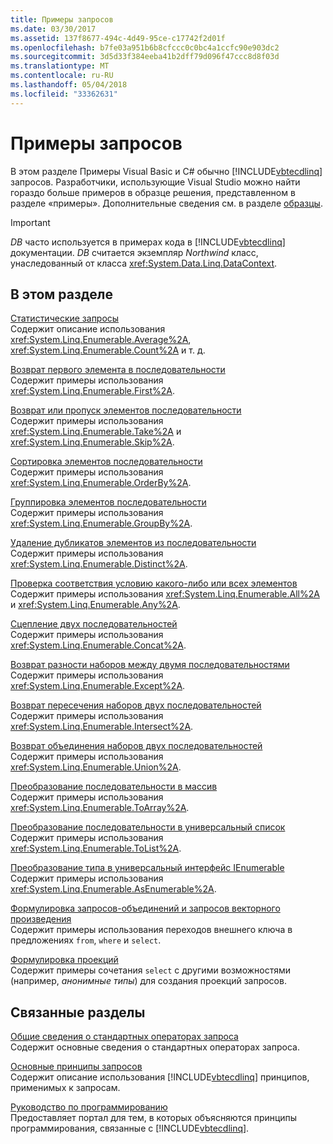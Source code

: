 ```yaml
---
title: Примеры запросов
ms.date: 03/30/2017
ms.assetid: 137f8677-494c-4d49-95ce-c17742f2d01f
ms.openlocfilehash: b7fe03a951b6b8cfccc0c0bc4a1ccfc90e903dc2
ms.sourcegitcommit: 3d5d33f384eeba41b2dff79d096f47ccc8d8f03d
ms.translationtype: MT
ms.contentlocale: ru-RU
ms.lasthandoff: 05/04/2018
ms.locfileid: "33362631"
---
```

# <a name="query-examples"></a>Примеры запросов
В этом разделе Примеры Visual Basic и C# обычно [!INCLUDE[vbtecdlinq](../../../../../../includes/vbtecdlinq-md.md)] запросов. Разработчики, использующие Visual Studio можно найти гораздо больше примеров в образце решения, представленном в разделе «примеры». Дополнительные сведения см. в разделе [образцы](../../../../../../docs/framework/data/adonet/sql/linq/samples.md).  
  
> [!IMPORTANT]
>  *DB* часто используется в примерах кода в [!INCLUDE[vbtecdlinq](../../../../../../includes/vbtecdlinq-md.md)] документации. *DB* считается экземпляр *Northwind* класс, унаследованный от класса <xref:System.Data.Linq.DataContext>.  
  
## <a name="in-this-section"></a>В этом разделе  
 [Статистические запросы](../../../../../../docs/framework/data/adonet/sql/linq/aggregate-queries.md)  
 Содержит описание использования <xref:System.Linq.Enumerable.Average%2A>, <xref:System.Linq.Enumerable.Count%2A> и т. д.  
  
 [Возврат первого элемента в последовательности](../../../../../../docs/framework/data/adonet/sql/linq/return-the-first-element-in-a-sequence.md)  
 Содержит примеры использования <xref:System.Linq.Enumerable.First%2A>.  
  
 [Возврат или пропуск элементов последовательности](../../../../../../docs/framework/data/adonet/sql/linq/return-or-skip-elements-in-a-sequence.md)  
 Содержит примеры использования <xref:System.Linq.Enumerable.Take%2A> и <xref:System.Linq.Enumerable.Skip%2A>.  
  
 [Сортировка элементов последовательности](../../../../../../docs/framework/data/adonet/sql/linq/sort-elements-in-a-sequence.md)  
 Содержит примеры использования <xref:System.Linq.Enumerable.OrderBy%2A>.  
  
 [Группировка элементов последовательности](../../../../../../docs/framework/data/adonet/sql/linq/group-elements-in-a-sequence.md)  
 Содержит примеры использования <xref:System.Linq.Enumerable.GroupBy%2A>.  
  
 [Удаление дубликатов элементов из последовательности](../../../../../../docs/framework/data/adonet/sql/linq/eliminate-duplicate-elements-from-a-sequence.md)  
 Содержит примеры использования <xref:System.Linq.Enumerable.Distinct%2A>.  
  
 [Проверка соответствия условию какого-либо или всех элементов](../../../../../../docs/framework/data/adonet/sql/linq/determine-if-any-or-all-elements-in-a-sequence-satisfy-a-condition.md)  
 Содержит примеры использования <xref:System.Linq.Enumerable.All%2A> и <xref:System.Linq.Enumerable.Any%2A>.  
  
 [Сцепление двух последовательностей](../../../../../../docs/framework/data/adonet/sql/linq/concatenate-two-sequences.md)  
 Содержит примеры использования <xref:System.Linq.Enumerable.Concat%2A>.  
  
 [Возврат разности наборов между двумя последовательностями](../../../../../../docs/framework/data/adonet/sql/linq/return-the-set-difference-between-two-sequences.md)  
 Содержит примеры использования <xref:System.Linq.Enumerable.Except%2A>.  
  
 [Возврат пересечения наборов двух последовательностей](../../../../../../docs/framework/data/adonet/sql/linq/return-the-set-intersection-of-two-sequences.md)  
 Содержит примеры использования <xref:System.Linq.Enumerable.Intersect%2A>.  
  
 [Возврат объединения наборов двух последовательностей](../../../../../../docs/framework/data/adonet/sql/linq/return-the-set-union-of-two-sequences.md)  
 Содержит примеры использования <xref:System.Linq.Enumerable.Union%2A>.  
  
 [Преобразование последовательности в массив](../../../../../../docs/framework/data/adonet/sql/linq/convert-a-sequence-to-an-array.md)  
 Содержит примеры использования <xref:System.Linq.Enumerable.ToArray%2A>.  
  
 [Преобразование последовательности в универсальный список](../../../../../../docs/framework/data/adonet/sql/linq/convert-a-sequence-to-a-generic-list.md)  
 Содержит примеры использования <xref:System.Linq.Enumerable.ToList%2A>.  
  
 [Преобразование типа в универсальный интерфейс IEnumerable](../../../../../../docs/framework/data/adonet/sql/linq/convert-a-type-to-a-generic-ienumerable.md)  
 Содержит примеры использования <xref:System.Linq.Enumerable.AsEnumerable%2A>.  
  
 [Формулировка запросов-объединений и запросов векторного произведения](../../../../../../docs/framework/data/adonet/sql/linq/formulate-joins-and-cross-product-queries.md)  
 Содержит примеры использования переходов внешнего ключа в предложениях `from`, `where` и `select`.  
  
 [Формулировка проекций](../../../../../../docs/framework/data/adonet/sql/linq/formulate-projections.md)  
 Содержит примеры сочетания `select` с другими возможностями (например, *анонимные типы*) для создания проекций запросов.  
  
## <a name="related-sections"></a>Связанные разделы  
 [Общие сведения о стандартных операторах запроса](http://msdn.microsoft.com/library/24cda21e-8af8-4632-b519-c404a839b9b2)  
 Содержит основные сведения о стандартных операторах запроса.  
  
 [Основные принципы запросов](../../../../../../docs/framework/data/adonet/sql/linq/query-concepts.md)  
 Содержит описание использования [!INCLUDE[vbtecdlinq](../../../../../../includes/vbtecdlinq-md.md)] принципов, применимых к запросам.  
  
 [Руководство по программированию](../../../../../../docs/framework/data/adonet/sql/linq/programming-guide.md)  
 Предоставляет портал для тем, в которых объясняются принципы программирования, связанные с [!INCLUDE[vbtecdlinq](../../../../../../includes/vbtecdlinq-md.md)].

